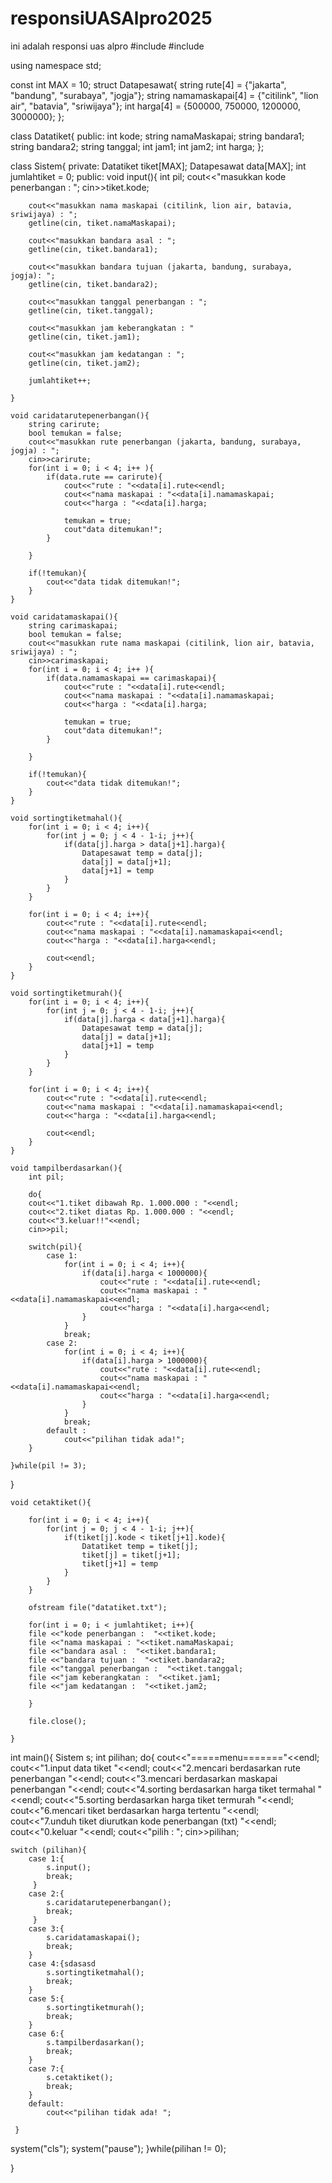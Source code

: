 # responsiUASAlpro2025
ini adalah responsi uas alpro 
#include<iostream>
#include<fstream>

using namespace std;

const int MAX = 10;
struct Datapesawat{
	string rute[4] = {"jakarta", "bandung", "surabaya", "jogja"};
	string namamaskapai[4] = {"citilink", "lion air", "batavia", "sriwijaya"};
	int harga[4] = {500000, 750000, 1200000, 3000000};
};

class Datatiket{
	public:
		int kode;
		string namaMaskapai;
		string bandara1;
		string bandara2;
		string tanggal;
		int jam1;
		int jam2;
		int harga;
}; 

class Sistem{
	private:
	Datatiket tiket[MAX];
	Datapesawat data[MAX]; 
	int jumlahtiket = 0;
	public:
	void input(){
		int pil;
		cout<<"masukkan kode penerbangan : ";
		cin>>tiket.kode;
		
		cout<<"masukkan nama maskapai (citilink, lion air, batavia, sriwijaya) : ";
		getline(cin, tiket.namaMaskapai);
		
		cout<<"masukkan bandara asal : ";
		getline(cin, tiket.bandara1);
		
		cout<<"masukkan bandara tujuan (jakarta, bandung, surabaya, jogja): ";
		getline(cin, tiket.bandara2);
		
		cout<<"masukkan tanggal penerbangan : ";
		getline(cin, tiket.tanggal);
		
		cout<<"masukkan jam keberangkatan : "
		getline(cin, tiket.jam1);
		
		cout<<"masukkan jam kedatangan : ";
		getline(cin, tiket.jam2);
		
		jumlahtiket++;
		
	}
	
	void caridatarutepenerbangan(){
		string carirute;
		bool temukan = false;
		cout<<"masukkan rute penerbangan (jakarta, bandung, surabaya, jogja) : ";
		cin>>carirute;
		for(int i = 0; i < 4; i++ ){
			if(data.rute == carirute){
				cout<<"rute : "<<data[i].rute<<endl;
				cout<<"nama maskapai : "<<data[i].namamaskapai;
				cout<<"harga : "<<data[i].harga;
				
				temukan = true;
				cout"data ditemukan!";
			}
			
		}
		
		if(!temukan){
			cout<<"data tidak ditemukan!";
		}
	}
	
	void caridatamaskapai(){
		string carimaskapai;
		bool temukan = false;
		cout<<"masukkan rute nama maskapai (citilink, lion air, batavia, sriwijaya) : ";
		cin>>carimaskapai;
		for(int i = 0; i < 4; i++ ){
			if(data.namamaskapai == carimaskapai){
				cout<<"rute : "<<data[i].rute<<endl;
				cout<<"nama maskapai : "<<data[i].namamaskapai;
				cout<<"harga : "<<data[i].harga;
				
				temukan = true;
				cout"data ditemukan!";
			}
			
		}
		
		if(!temukan){
			cout<<"data tidak ditemukan!";
		}
	}
	
	void sortingtiketmahal(){
		for(int i = 0; i < 4; i++){
			for(int j = 0; j < 4 - 1-i; j++){
				if(data[j].harga > data[j+1].harga){
					Datapesawat temp = data[j];
					data[j] = data[j+1];
					data[j+1] = temp
				}
			}
		}
		
		for(int i = 0; i < 4; i++){
			cout<<"rute : "<<data[i].rute<<endl;
			cout<<"nama maskapai : "<<data[i].namamaskapai<<endl;
			cout<<"harga : "<<data[i].harga<<endl;
			
			cout<<endl;
		}
	}
	
	void sortingtiketmurah(){
		for(int i = 0; i < 4; i++){
			for(int j = 0; j < 4 - 1-i; j++){
				if(data[j].harga < data[j+1].harga){
					Datapesawat temp = data[j];
					data[j] = data[j+1];
					data[j+1] = temp
				}
			}
		}
		
		for(int i = 0; i < 4; i++){
			cout<<"rute : "<<data[i].rute<<endl;
			cout<<"nama maskapai : "<<data[i].namamaskapai<<endl;
			cout<<"harga : "<<data[i].harga<<endl;
			
			cout<<endl;
		}
	} 
	
	void tampilberdasarkan(){
		int pil;
		
		do{
		cout<<"1.tiket dibawah Rp. 1.000.000 : "<<endl;
		cout<<"2.tiket diatas Rp. 1.000.000 : "<<endl;
		cout<<"3.keluar!!"<<endl;
		cin>>pil;
		
		switch(pil){
			case 1: 
				for(int i = 0; i < 4; i++){
					if(data[i].harga < 1000000){
						cout<<"rute : "<<data[i].rute<<endl;
						cout<<"nama maskapai : "<<data[i].namamaskapai<<endl;
						cout<<"harga : "<<data[i].harga<<endl;
					}
				}
				break;
			case 2:
				for(int i = 0; i < 4; i++){
					if(data[i].harga > 1000000){
						cout<<"rute : "<<data[i].rute<<endl;
						cout<<"nama maskapai : "<<data[i].namamaskapai<<endl;
						cout<<"harga : "<<data[i].harga<<endl;
					}
				}
				break;
			default :
				cout<<"pilihan tidak ada!";		
		}
		
	}while(pil != 3);
}
	
	void cetaktiket(){
		
		for(int i = 0; i < 4; i++){
			for(int j = 0; j < 4 - 1-i; j++){
				if(tiket[j].kode < tiket[j+1].kode){
					Datatiket temp = tiket[j];
					tiket[j] = tiket[j+1];
					tiket[j+1] = temp
				}
			}
		}
		
		ofstream file("datatiket.txt");
		
		for(int i = 0; i < jumlahtiket; i++){
		file <<"kode penerbangan :  "<<tiket.kode;
		file <<"nama maskapai : "<<tiket.namaMaskapai;
		file <<"bandara asal :  "<<tiket.bandara1;
		file <<"bandara tujuan :  "<<tiket.bandara2;
		file <<"tanggal penerbangan :  "<<tiket.tanggal;
		file <<"jam keberangkatan :  "<<tiket.jam1;
		file <<"jam kedatangan :  "<<tiket.jam2;
		
		}
		
		file.close();
		
	}
 
 int main(){
 	Sistem s;
 	int pilihan;
 	do{
 	cout<<"=====menu======="<<endl;
 	cout<<"1.input data tiket "<<endl;
 	cout<<"2.mencari berdasarkan rute penerbangan  "<<endl;
 	cout<<"3.mencari berdasarkan maskapai penerbangan "<<endl;
 	cout<<"4.sorting berdasarkan harga tiket termahal "<<endl;
 	cout<<"5.sorting berdasarkan harga tiket termurah "<<endl;
 	cout<<"6.mencari tiket berdasarkan harga tertentu "<<endl;
 	cout<<"7.unduh tiket diurutkan kode penerbangan (txt) "<<endl;
 	cout<<"0.keluar "<<endl;
 	cout<<"pilih : ";
 	cin>>pilihan;
 	
 	switch (pilihan){
 		case 1:{
 			s.input();
			break;
		 } 
		case 2:{
		 	s.caridatarutepenerbangan();
			break;
		 }
		case 3:{
			s.caridatamaskapai();
			break;
		}
		case 4:{sdasasd
			s.sortingtiketmahal();
			break;
		}
		case 5:{
			s.sortingtiketmurah();
			break;
		}
		case 6:{
			s.tampilberdasarkan();
			break;
		}
		case 7:{
			s.cetaktiket();
			break;
		}
		default:
			cout<<"pilihan tidak ada! ";
		
	 }
 
 system("cls");
 system("pause");
}while(pilihan != 0);

	
}
